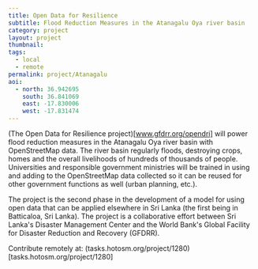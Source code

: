 ```yaml
---
title: Open Data for Resilience
subtitle: Flood Reduction Measures in the Atanagalu Oya river basin 
category: project
layout: project
thumbnail: 
tags:
  - local
  - remote
permalink: project/Atanagalu
aoi:
  - north: 36.942695
    south: 36.841069
    east: -17.830006
    west: -17.831474
---
```


(The Open Data for Resilience project)[www.gfdrr.org/opendri] will power flood reduction measures in the Atanagalu Oya river basin with OpenStreetMap data. The river basin regularly floods, destroying crops, homes and the overall livelihoods of hundreds of thousands of people. Universities and responsible government ministries will be trained in using and adding to the OpenStreetMap data collected so it can be reused for other government functions as well (urban planning, etc.). 

The project is the second phase in the development of a model for using open data that can be applied elsewhere in Sri Lanka (the first being in Batticaloa, Sri Lanka). The project is a collaborative effort between Sri Lanka's Disaster Management Center and the World Bank's Global Facility for Disaster Reduction and Recovery (GFDRR). 

Contribute remotely at: (tasks.hotosm.org/project/1280)[tasks.hotosm.org/project/1280]